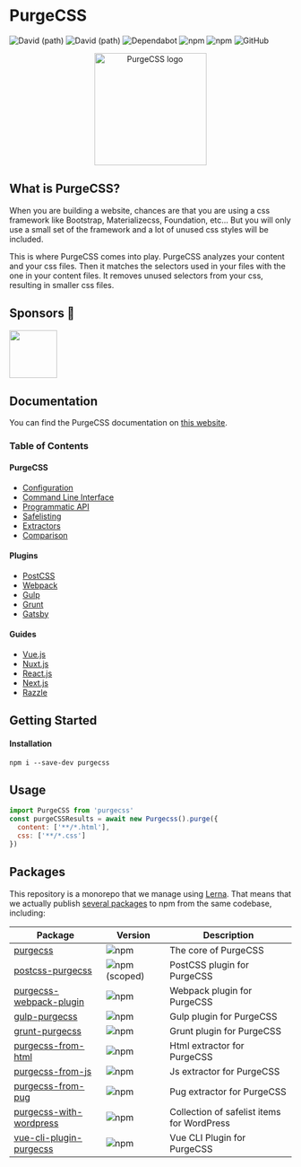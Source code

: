 # PurgeCSS

![David (path)](https://img.shields.io/david/FullHuman/purgecss?path=packages%2Fpurgecss&style=for-the-badge)
![David (path)](https://img.shields.io/david/dev/FullHuman/purgecss?path=packages%2Fpurgecss&style=for-the-badge)
![Dependabot](https://img.shields.io/badge/dependabot-enabled-%23024ea4?style=for-the-badge)
![npm](https://img.shields.io/npm/v/purgecss?style=for-the-badge)
![npm](https://img.shields.io/npm/dw/purgecss?style=for-the-badge)
![GitHub](https://img.shields.io/github/license/FullHuman/purgecss?style=for-the-badge)

<p align="center">
	<img src="https://i.imgur.com/UEiUiJ0.png" height="200" width="200" alt="PurgeCSS logo"/>
</p>

## What is PurgeCSS?

When you are building a website, chances are that you are using a css framework like Bootstrap, Materializecss, Foundation, etc... But you will only use a small set of the framework and a lot of unused css styles will be included.

This is where PurgeCSS comes into play. PurgeCSS analyzes your content and your css files. Then it matches the selectors used in your files with the one in your content files. It removes unused selectors from your css, resulting in smaller css files.

## Sponsors 🥰

[<img src="https://avatars0.githubusercontent.com/u/67109815?v=4" height="85">](tailwindcss.com)

## Documentation

You can find the PurgeCSS documentation on [this website](https://purgecss.com).

### Table of Contents

#### PurgeCSS

- [Configuration](https://purgecss.com/configuration.html)
- [Command Line Interface](https://purgecss.com/CLI.html)
- [Programmatic API](https://purgecss.com/api.html)
- [Safelisting](https://purgecss.com/safelisting.html)
- [Extractors](https://purgecss.com/extractors.html)
- [Comparison](https://purgecss.com/comparison.html)

#### Plugins

- [PostCSS](https://purgecss.com/plugins/postcss.html)
- [Webpack](https://purgecss.com/plugins/webpack.html)
- [Gulp](https://purgecss.com/plugins/gulp.html)
- [Grunt](https://purgecss.com/plugins/grunt.html)
- [Gatsby](https://purgecss.com/plugins/gatsby.html)

#### Guides

- [Vue.js](https://purgecss.com/guides/vue.html)
- [Nuxt.js](https://purgecss.com/guides/nuxt.html)
- [React.js](https://purgecss.com/guides/react.html)
- [Next.js](https://purgecss.com/guides/next.html)
- [Razzle](https://purgecss.com/guides/razzle.html)

## Getting Started

#### Installation

```
npm i --save-dev purgecss
```

## Usage

```js
import PurgeCSS from 'purgecss'
const purgeCSSResults = await new Purgecss().purge({
  content: ['**/*.html'],
  css: ['**/*.css']
})
```

## Packages

This repository is a monorepo that we manage using [Lerna](https://github.com/lerna/lerna). That means that we actually publish [several packages](/packages) to npm from the same codebase, including:

| Package                                                      | Version                                                                                     | Description                                 |
| ------------------------------------------------------------ | ------------------------------------------------------------------------------------------- | ------------------------------------------- |
| [purgecss](/packages/purgecss)                               | ![npm](https://img.shields.io/npm/v/purgecss?style=flat-square)                             | The core of PurgeCSS                        |
| [postcss-purgecss](/packages/postcss-purgecss)               | ![npm (scoped)](https://img.shields.io/npm/v/@fullhuman/postcss-purgecss?style=flat-square) | PostCSS plugin for PurgeCSS                 |
| [purgecss-webpack-plugin](/packages/purgecss-webpack-plugin) | ![npm](https://img.shields.io/npm/v/purgecss-webpack-plugin?style=flat-square)              | Webpack plugin for PurgeCSS                 |
| [gulp-purgecss](/packages/gulp-purgecss)                     | ![npm](https://img.shields.io/npm/v/gulp-purgecss?style=flat-square)                        | Gulp plugin for PurgeCSS                    |
| [grunt-purgecss](/packages/grunt-purgecss)                   | ![npm](https://img.shields.io/npm/v/grunt-purgecss?style=flat-square)                       | Grunt plugin for PurgeCSS                   |
| [purgecss-from-html](/packages/purgecss-from-html)           | ![npm](https://img.shields.io/npm/v/purgecss-from-html?style=flat-square)                   | Html extractor for PurgeCSS                 |
| [purgecss-from-js](/packages/purgecss-from-js)               | ![npm](https://img.shields.io/npm/v/purgecss-from-js?style=flat-square)                     | Js extractor for PurgeCSS                   |
| [purgecss-from-pug](/packages/purgecss-from-pug)             | ![npm](https://img.shields.io/npm/v/purgecss-from-pug?style=flat-square)                    | Pug extractor for PurgeCSS                  |
| [purgecss-with-wordpress](/packages/purgecss-with-wordpress) | ![npm](https://img.shields.io/npm/v/purgecss-with-wordpress?style=flat-square)              | Collection of safelist items for WordPress |
| [vue-cli-plugin-purgecss](/packages/vue-cli-plugin-purgecss) | ![npm](https://img.shields.io/npm/v/@fullhuman/vue-cli-plugin-purgecss?style=flat-square)   | Vue CLI Plugin for PurgeCSS                 |
